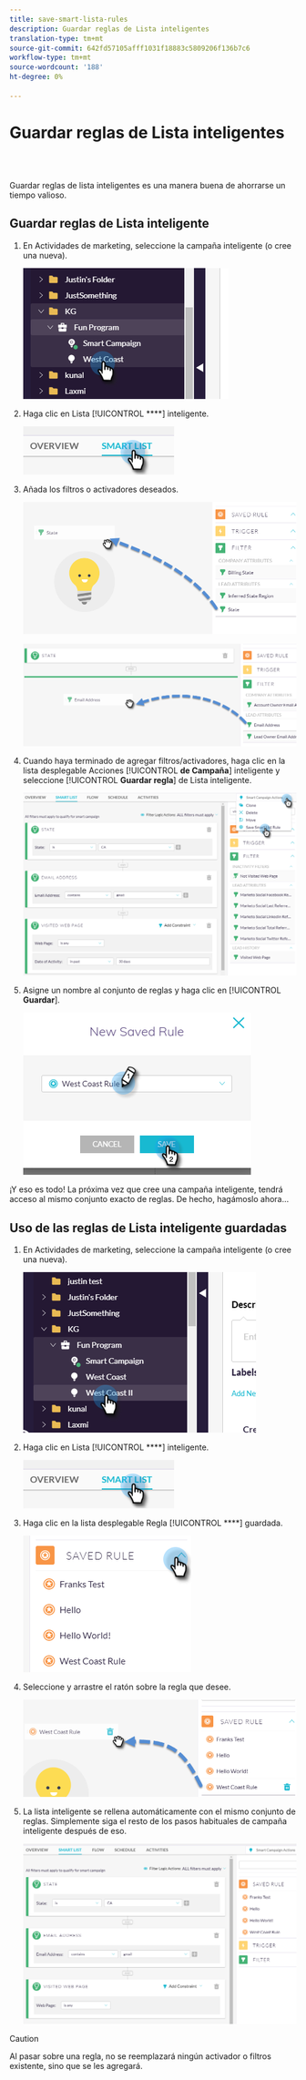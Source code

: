 ```yaml
---
title: save-smart-lista-rules
description: Guardar reglas de Lista inteligentes
translation-type: tm+mt
source-git-commit: 642fd57105afff1031f18883c5809206f136b7c6
workflow-type: tm+mt
source-wordcount: '188'
ht-degree: 0%

---
```



# Guardar reglas de Lista inteligentes

<br> 

Guardar reglas de lista inteligentes es una manera buena de ahorrarse un tiempo valioso.

## Guardar reglas de Lista inteligente

1. En Actividades de marketing, seleccione la campaña inteligente (o cree una nueva).

   ![Imagen uno](/help/sky/assets/smart-lists-and-static-lists/save-smart-list-rules/save-smart-list-rules-1.png)

1. Haga clic en Lista [!UICONTROL ****] inteligente.

   ![Imagen dos](/help/sky/assets/smart-lists-and-static-lists/save-smart-list-rules/save-smart-list-rules-2.png)

1. Añada los filtros o activadores deseados.

   ![Imagen tres](/help/sky/assets/smart-lists-and-static-lists/save-smart-list-rules/save-smart-list-rules-3.png)

   ![Imagen Cuatro](/help/sky/assets/smart-lists-and-static-lists/save-smart-list-rules/save-smart-list-rules-4.png)

1. Cuando haya terminado de agregar filtros/activadores, haga clic en la lista desplegable Acciones [!UICONTROL **de Campaña**] inteligente y seleccione [!UICONTROL **Guardar regla**] de Lista inteligente.

   ![Imagen cinco](/help/sky/assets/smart-lists-and-static-lists/save-smart-list-rules/save-smart-list-rules-5.png)

1. Asigne un nombre al conjunto de reglas y haga clic en [!UICONTROL **Guardar**].

   ![Imagen seis](/help/sky/assets/smart-lists-and-static-lists/save-smart-list-rules/save-smart-list-rules-6.png)

¡Y eso es todo! La próxima vez que cree una campaña inteligente, tendrá acceso al mismo conjunto exacto de reglas. De hecho, hagámoslo ahora...

## Uso de las reglas de Lista inteligente guardadas

1. En Actividades de marketing, seleccione la campaña inteligente (o cree una nueva).

   ![Imagen siete](/help/sky/assets/smart-lists-and-static-lists/save-smart-list-rules/save-smart-list-rules-7.png)

1. Haga clic en Lista [!UICONTROL ****] inteligente.

   ![Imagen ocho](/help/sky/assets/smart-lists-and-static-lists/save-smart-list-rules/save-smart-list-rules-8.png)

1. Haga clic en la lista desplegable Regla [!UICONTROL ****] guardada.

   ![Imagen nueve](/help/sky/assets/smart-lists-and-static-lists/save-smart-list-rules/save-smart-list-rules-9.png)

1. Seleccione y arrastre el ratón sobre la regla que desee.

   ![Imagen Diez](/help/sky/assets/smart-lists-and-static-lists/save-smart-list-rules/save-smart-list-rules-10.png)

1. La lista inteligente se rellena automáticamente con el mismo conjunto de reglas. Simplemente siga el resto de los pasos habituales de campaña inteligente después de eso.

   ![Imagen once](/help/sky/assets/smart-lists-and-static-lists/save-smart-list-rules/save-smart-list-rules-11.png)

>[!CAUTION]
>
>Al pasar sobre una regla, no se reemplazará ningún activador o filtros existente, sino que se les agregará.
